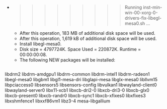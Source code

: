 * >>>>>>>>> Running inst-min-win-00-xorg-0-drivers-fix-libegl-mesa0.sh ...
  * After this operation, 183 MB of additional disk space will be used.
  * After this operation, 1,619 kB of additional disk space will be used.
  * Install libegl-mesa0.
  * Disk size = 4797724K. Space Used = 220872K. Runtime = 00:00:00:08.
  * The following NEW packages will be installed:
  ```bash
libdrm2 libdrm-amdgpu1 libdrm-common libdrm-intel1 libdrm-radeon1
libegl-mesa0 libgbm1 libgl1-mesa-dri libglapi-mesa libglx-mesa0
libllvm15 libpciaccess0 libsensors5 libsensors-config libvulkan1
libwayland-client0 libwayland-server0 libx11-xcb1 libxcb-dri2-0 libxcb-dri3-0
libxcb-glx0 libxcb-present0 libxcb-randr0 libxcb-sync1 libxcb-xfixes0
libxfixes3 libxshmfence1 libxxf86vm1 libz3-4 mesa-libgallium
  ```
